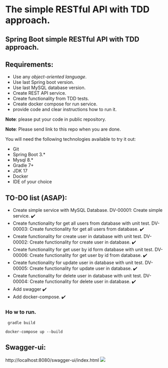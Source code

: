 # The simple RESTful API with TDD approach.

## Spring Boot simple RESTful API with TDD approach.

## Requirements:

- Use any *object-oriented language*.
- Use last Spring boot version.
- Use last MySQL database version.
- Create REST API service.
- Create functionality from TDD tests.
- Create docker compose for run service.
- provide code and clear instructions how to run it.

**Note**: please put your code in public repository.

**Note**: Please send link to this repo when you are done.

You will need the following technologies available to try it out:

* Git
* Spring Boot 3.*
* Mysql 8.*
* Gradle 7+
* JDK 17
* Docker
* IDE of your choice

## TO-DO list (ASAP):

- Create simple service with MySQL Database. DV-00001: Create simple service. :heavy_check_mark:
- Create functionality for get all users from database with unit test. DV-00003: Create functionality for get all users from database. :heavy_check_mark:
- Create functionality for create user in database with unit test. DV-00002: Create functionality for create user in database.  :heavy_check_mark:
- Create functionality for get user by id form database with unit test. DV-00006: Create functionality for get user by id from database. :heavy_check_mark:
- Create functionality for update user in database with unit test. DV-00005: Create functionality for update user in database.  :heavy_check_mark:
- Create functionality for delete user in database with unit test. DV-00004: Create functionality for delete user in database.  :heavy_check_mark:
- Add swagger :heavy_check_mark:
- Add docker-compose. :heavy_check_mark:

### Ho w to run.

``` gradle build```

``` docker-compose up --build ```

## Swagger-ui:
http://localhost:8080/swagger-ui/index.html
![](https://i.postimg.cc/g0FdZgTv/9f6f7275-c132-42fc-a1e0-bb65c0cade0d.png)


